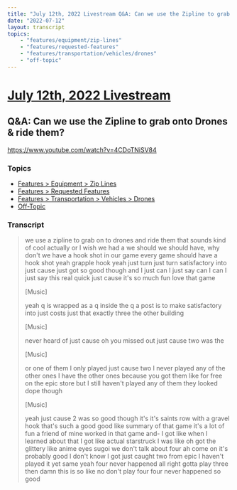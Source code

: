 ```yaml
---
title: "July 12th, 2022 Livestream Q&A: Can we use the Zipline to grab onto Drones & ride them?"
date: "2022-07-12"
layout: transcript
topics:
    - "features/equipment/zip-lines"
    - "features/requested-features"
    - "features/transportation/vehicles/drones"
    - "off-topic"
---
```

# [July 12th, 2022 Livestream](../2022-07-12.md)
## Q&A: Can we use the Zipline to grab onto Drones & ride them?
https://www.youtube.com/watch?v=4CDoTNiSV84

### Topics
* [Features > Equipment > Zip Lines](../topics/features/equipment/zip-lines.md)
* [Features > Requested Features](../topics/features/requested-features.md)
* [Features > Transportation > Vehicles > Drones](../topics/features/transportation/vehicles/drones.md)
* [Off-Topic](../topics/off-topic.md)

### Transcript

> we use a zipline to grab on to drones and ride them that sounds kind of cool actually or I wish we had a we should we should have, why don't we have a hook shot in our game every game should have a hook shot yeah grapple hook yeah just turn just turn satisfactory into just cause just got so good though and I just can I just say can I can I just say this real quick just cause it's so much fun love that game
>
> [Music]
>
> yeah q is wrapped as a q inside the q a post is to make satisfactory into just costs just that exactly three the other building
>
> [Music]
>
> never heard of just cause oh you missed out just cause two was the
>
> [Music]
>
> or one of them I only played just cause two I never played any of the other ones I have the other ones because you got them like for free on the epic store but I still haven't played any of them they looked dope though
>
> [Music]
>
> yeah just cause 2 was so good though it's it's saints row with a gravel hook that's such a good good like summary of that game it's a lot of fun a friend of mine worked in that game and- I got like when I learned about that I got like actual starstruck I was like oh got the glittery like anime eyes sugoi we don't talk about four ah come on it's probably good I don't know I got just caught two from epic I haven't played it yet same yeah four never happened all right gotta play three then damn this is so like no don't play four four never happened so good
